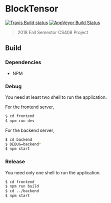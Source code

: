 # BlockTensor

[![Travis Build status](https://travis-ci.org/yunik1004/BlockTensor.svg?branch=master)](https://travis-ci.org/yunik1004/BlockTensor) [![AppVeyor Build Status](https://ci.appveyor.com/api/projects/status/dh9x31n45t7neiu6/branch/master?svg=true)](https://ci.appveyor.com/project/yunik1004/blocktensor)

> 2018 Fall Semestor CS408 Project

## Build

### Dependencies
- NPM

### Debug
You need at least two shell to run the application.

For the frontend server,
```bash
$ cd frontend
$ npm run dev
```

For the backend server,
```bash
$ cd backend
$ DEBUG=backend*
$ npm start
```

### Release
You need only one shell to run the application.

```bash
$ cd frontend
$ npm run build
$ cd ../backend
$ npm start
```
